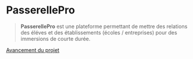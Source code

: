 # PasserellePro

> **PasserellePro** est une plateforme permettant de mettre des relations des éléves et des établissements (écoles / entreprises) pour des immersions de courte durée.

[Avancement du projet](doc/avancement.md)
